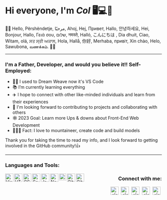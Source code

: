 # Hi everyone, I'm <em>Col</em> 🖥️💻📱

👋🏻 Hello, Përshëndetje, مرحبًا, Ahoj, Hej, Привет, Hallo, 안녕하세요, Hei, Bonjour, Hallo, Γειά σου, שלום, नमस्ते, Halló, こんにちは , Dia dhuit, Ciao, Witam, olá, ਸਤ ਸ੍ਰੀ ਅਕਾਲ, Hola, Hallå, 你好, Merhaba, привіт, Xin chào, Helo, Sawubona, வணக்கம். 🙋‍♂️

---

### I'm a Father, Developer, and would you believe it!! Self-Employed:

- 🧑‍💻 I used to Dream Weave now it's VS Code
- 📚 I’m currently learning everything
- ✈️ I hope to connect with other like-minded individuals and learn from their experiences
- 👀 I'm looking forward to contributing to projects and collaborating with others
- 🕸️ 2023 Goal: Learn more Ups & downs about Front-End Web Development
- 🧗🏻‍♀️ Fact: I love to mountaineer, create code and build models

Thank you for taking the time to read my info, and I look forward to getting involved in the GitHub community!👍

---

### Languages and Tools:

<div>
<img src="https://cdn.jsdelivr.net/gh/devicons/devicon/icons/vscode/vscode-original.svg" title="Visual Studio Code" align="left" alt="Visual Studio Code" width="26px" />
<img src="https://cdn.jsdelivr.net/gh/devicons/devicon/icons/html5/html5-original.svg" title="HTML5" align="left" alt="HTML5" width="26px" />
<img src="https://cdn.jsdelivr.net/gh/devicons/devicon/icons/css3/css3-original.svg" title="CSS3" align="left" alt="CSS3" width="26px" />
<img src="https://cdn.jsdelivr.net/gh/devicons/devicon/icons/sass/sass-original.svg" title="Sass" align="left" alt="Sass" width="26px" />
<img src="https://cdn.jsdelivr.net/gh/devicons/devicon/icons/javascript/javascript-original.svg" title="JavaScript" align="left" alt="JavaScript" width="26px" />
<img src="https://user-images.githubusercontent.com/126211151/224826443-22d822b8-fb39-4228-bec2-ea360d4b562f.svg" title="Node.js" align="left" alt="Node.js" width="26" />
<img src="https://user-images.githubusercontent.com/126211151/222702561-2d385921-5d6c-4066-8727-f7425ce417ca.png" title="SQL" align="left" alt="SQL" width="22px" />
<img src="https://user-images.githubusercontent.com/126211151/224826419-ee338795-2a9c-43d7-9c27-18c397f25bde.svg" title="Git" align="left" alt="Git" width="26px" />
<img src="https://user-images.githubusercontent.com/3369400/139447912-e0f43f33-6d9f-45f8-be46-2df5bbc91289.png" title="GitHub" align="left" alt="GitHub" width="26px" />
</div>

<h3 align="right">Connect with me:</h3>
<p align="right">
<a href="https://fb.com/cleitch" target="blank"><img align="center" src="https://raw.githubusercontent.com/rahuldkjain/github-profile-readme-generator/master/src/images/icons/Social/facebook.svg" alt="cleitch" height="26" width="26" /></a>&nbsp;
<a href="https://linkedin.com/in/cleitch01" target="blank"><img align="center" src="https://raw.githubusercontent.com/rahuldkjain/github-profile-readme-generator/master/src/images/icons/Social/linked-in-alt.svg" alt="cleitch01" height="26" width="26" /></a>&nbsp;
<a href="https://instagram.com/cleitch01" target="blank"><img align="center" src="https://raw.githubusercontent.com/rahuldkjain/github-profile-readme-generator/master/src/images/icons/Social/instagram.svg" alt="cleitch01" width="26" /></a>&nbsp;
<a href="https://twitter.com/cleitch01" target="blank"><img align="center" src="https://raw.githubusercontent.com/rahuldkjain/github-profile-readme-generator/master/src/images/icons/Social/twitter.svg" alt="cleitch01" width="26" /></a>&nbsp;
<a href="https://codepen.io/cleitch01" target="blank"><img align="center" src="https://raw.githubusercontent.com/rahuldkjain/github-profile-readme-generator/master/src/images/icons/Social/codepen.svg" alt="cleitch01" width="26" /></a>&nbsp;
</p>
